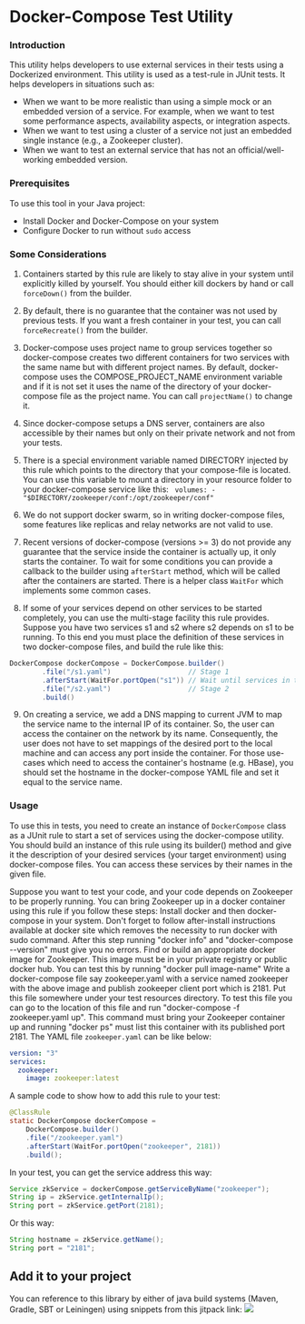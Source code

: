 ﻿Docker-Compose Test Utility
===========================

### Introduction
This utility helps developers to use external services in their tests using a Dockerized environment. This utility is used as a test-rule in JUnit tests. It helps developers in situations such as:
- When we want to be more realistic than using a simple mock or an embedded version of a service. For example, when we want to test some performance aspects, availability aspects, or integration aspects.
- When we want to test using a cluster of a service not just an embedded single instance (e.g., a Zookeeper cluster).
- When we want to test an external service that has not an official/well-working embedded version.

### Prerequisites
To use this tool in your Java project:
- Install Docker and Docker-Compose on your system
- Configure Docker to run without `sudo` access

### Some Considerations
1. Containers started by this rule are likely to stay alive in your system until explicitly killed by yourself. You should either kill dockers by hand or call `forceDown()` from the builder.

2. By default, there is no guarantee that the container was not used by previous tests. If you want a fresh container in your test, you can call `forceRecreate()` from the builder.

3. Docker-compose uses project name to group services together so docker-compose creates two different containers for two services with the same name but with different project names. By default, docker-compose uses the COMPOSE_PROJECT_NAME environment variable and if it is not set it uses the name of the directory of your docker-compose file as the project name. You can call `projectName()` to change it.

4. Since docker-compose setups a DNS server, containers are also accessible by their names but only on their private network and not from your tests.

5. There is a special environment variable named DIRECTORY injected by this rule which points to the directory that your compose-file is located. You can use this variable to mount a directory in your resource folder to your docker-compose service like this:
``` volumes: - "$DIRECTORY/zookeeper/conf:/opt/zookeeper/conf"```

6. We do not support docker swarm, so in writing docker-compose files, some features like replicas and relay networks are not valid to use.

7. Recent versions of docker-compose (versions >= 3) do not provide any guarantee that the service inside the container is actually up, it only starts the container. To wait for some conditions you can provide a callback to the builder using `afterStart` method, which will be called after the containers are started. There is a helper class `WaitFor` which implements some common cases.

8. If some of your services depend on other services to be started completely, you can use the multi-stage facility this rule provides. Suppose you have two services s1 and s2 where s2 depends on s1 to be running. To this end you must place the definition of these services in two docker-compose files, and build the rule like this:
```java
DockerCompose dockerCompose = DockerCompose.builder()
        .file("/s1.yaml")                   // Stage 1
        .afterStart(WaitFor.portOpen("s1")) // Wait until services in this stage complete
        .file("/s2.yaml")                   // Stage 2
        .build()
```
9. On creating a service, we add a DNS mapping to current JVM to map the service name to the internal IP of its container. So, the user can access the container on the network by its name. Consequently, the user does not have to set mappings of the desired port to the local machine and can access any port inside the container.
For those use-cases which need to access the container's hostname (e.g. HBase), you should set the hostname in the docker-compose YAML file and set it equal to the service name.

### Usage
To use this in tests, you need to create an instance of `DockerCompose` class as a JUnit rule to start a set of services using the docker-compose utility. You should build an instance of this rule using its builder() method and give it the description of your desired services (your target environment) using docker-compose files. You can access these services by their names in the given file.

Suppose you want to test your code, and your code depends on Zookeeper to be properly running. You can bring Zookeeper up in a docker container using this rule if you follow these steps:
Install docker and then docker-compose in your system. Don't forget to follow after-install instructions available at docker site which removes the necessity to run docker with sudo command. After this step running "docker info" and "docker-compose --version" must give you no errors.
Find or build an appropriate docker image for Zookeeper. This image must be in your private registry or public docker hub. You can test this by running "docker pull image-name"
Write a docker-compose file say zookeeper.yaml with a service named zookeeper with the above image and publish zookeeper client port which is 2181. Put this file somewhere under your test resources directory. To test this file you can go to the location of this file and run "docker-compose -f zookeeper.yaml up". This command must bring your Zookeeper container up and running "docker ps" must list this container with its published port 2181.
The YAML file `zookeeper.yaml` can be like below:
```yaml
version: "3"
services:
  zookeeper:
    image: zookeeper:latest
```
A sample code to show how to add this rule to your test:
```java
@ClassRule
static DockerCompose dockerCompose =
	DockerCompose.builder()
	.file("/zookeeper.yaml")
	.afterStart(WaitFor.portOpen("zookeeper", 2181))
	.build();
```
In your test, you can get the service address this way:
```java
Service zkService = dockerCompose.getServiceByName("zookeeper");
String ip = zkService.getInternalIp();
String port = zkService.getPort(2181);
```
Or this way:
```java
String hostname = zkService.getName();
String port = "2181";
 ```
## Add it to your project
You can reference to this library by either of java build systems (Maven, Gradle, SBT or Leiningen) using snippets from this jitpack link:
[![](https://jitpack.io/v/sahabpardaz/docker-compose-wrapper.svg)](https://jitpack.io/#sahabpardaz/docker-compose-wrapper)
